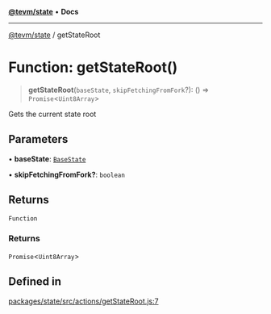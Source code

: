 [**@tevm/state**](../README.md) • **Docs**

***

[@tevm/state](../globals.md) / getStateRoot

# Function: getStateRoot()

> **getStateRoot**(`baseState`, `skipFetchingFromFork`?): () => `Promise`\<`Uint8Array`\>

Gets the current state root

## Parameters

• **baseState**: [`BaseState`](../type-aliases/BaseState.md)

• **skipFetchingFromFork?**: `boolean`

## Returns

`Function`

### Returns

`Promise`\<`Uint8Array`\>

## Defined in

[packages/state/src/actions/getStateRoot.js:7](https://github.com/qbzzt/tevm-monorepo/blob/main/packages/state/src/actions/getStateRoot.js#L7)
